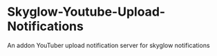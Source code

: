# Skyglow-Youtube-Upload-Notifications
An addon YouTuber upload notification server for skyglow notifications
